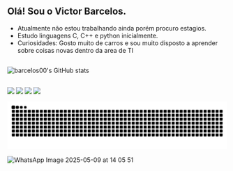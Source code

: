 ## Olá! Sou o Victor Barcelos.
- Atualmente não estou trabalhando ainda porém procuro estagios.
- Estudo linguagens C, C++ e python inicialmente.
- Curiosidades: Gosto muito de carros e sou muito disposto a aprender sobre coisas novas dentro da area de TI
##

![barcelos00's GitHub stats](https://github-readme-stats.vercel.app/api?username=barcelos00&theme=dark&show_icons=true)
##
  <div> 
     <a href="https://www.linkedin.com/in/victor-barcelos-1381ba17b/" target="_blank"><img src="https://img.shields.io/badge/-LinkedIn-%230077B5?style=for-the-badge&logo=linkedin&logoColor=white" target="_blank"></a>  
  <a href = "mailto:victorsantosbarcelos@gmail.com"><img src="https://img.shields.io/badge/-Gmail-%23333?style=for-the-badge&logo=gmail&logoColor=white" target="_blank"></a>
  <a href="https://victorbarcelos.notion.site/1922d8d735bc800989adf3fc87841436?v=1922d8d735bc80f7b763000c581a188f&pvs=4" target="_blank"><img src="https://img.shields.io/badge/Notion-000000?style=for-the-badge&logo=notion&logoColor=white"></a>
  <a href="https://instagram.com/barcelos_9" target="_blank"><img src="https://img.shields.io/badge/-Instagram-%23E4405F?style=for-the-badge&logo=instagram&logoColor=white" target="_blank"></a>

</div>

![GitHub contribution grid snake animation](https://raw.githubusercontent.com/barcelos00/barcelos00/output/github-contribution-grid-snake.svg)



![WhatsApp Image 2025-05-09 at 14 05 51](https://github.com/user-attachments/assets/53a6d469-5876-4f15-aaef-1e81ca0edb75)
